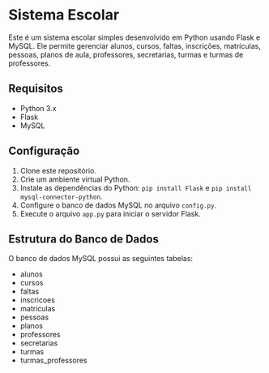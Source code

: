 # Sistema Escolar

Este é um sistema escolar simples desenvolvido em Python usando Flask e MySQL. Ele permite gerenciar alunos, cursos, faltas, inscrições, matrículas, pessoas, planos de aula, professores, secretarias, turmas e turmas de professores.

## Requisitos

- Python 3.x
- Flask
- MySQL

## Configuração

1. Clone este repositório.
2. Crie um ambiente virtual Python.
3. Instale as dependências do Python: `pip install Flask` e `pip install mysql-connector-python`.
4. Configure o banco de dados MySQL no arquivo `config.py`.
5. Execute o arquivo `app.py` para iniciar o servidor Flask.

## Estrutura do Banco de Dados

O banco de dados MySQL possui as seguintes tabelas:

- alunos
- cursos
- faltas
- inscricoes
- matriculas
- pessoas
- planos
- professores
- secretarias
- turmas
- turmas_professores
